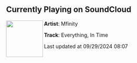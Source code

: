 ## Currently Playing on SoundCloud

[<img align="left" width="100" src="https://i1.sndcdn.com/artworks-clwZfBLhdPyBM2NC-LBh6nw-t500x500.jpg">](https://soundcloud.com/mfinityofficial/everything-in-time-1)

**Artist**: Mfinity 

**Track**: Everything, In Time

Last updated at 09/29/2024 08:07
